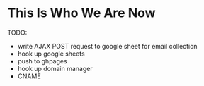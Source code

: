 # This Is Who We Are Now


TODO:

- write AJAX POST request to google sheet for email collection
- hook up google sheets
- push to ghpages
- hook up domain manager
- CNAME
